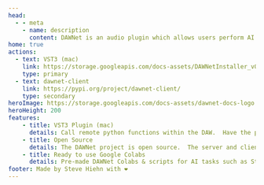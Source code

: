 ```yaml
---
head:
  - - meta
    - name: description
      content: DAWNet is an audio plugin which allows users perform AI stem separation, Text-To-Audio, Style Transfer and more. 
home: true 
actions:
  - text: VST3 (mac)
    link: https://storage.googleapis.com/docs-assets/DAWNetInstaller_v0_4_1_universal.zip
    type: primary
  - text: dawnet-client
    link: https://pypi.org/project/dawnet-client/
    type: secondary
heroImage: https://storage.googleapis.com/docs-assets/dawnet-docs-logo.png
heroHeight: 200
features:
    - title: VST3 Plugin (mac)
      details: Call remote python functions within the DAW.  Have the plugin send data for remote processing, and get the results back.
    - title: Open Source 
      details: The DAWNet project is open source.  The server and client are released under the GPL-3.0 license.
    - title: Ready to use Google Colabs
      details: Pre-made DAWNet Colabs & scripts for AI tasks such as Stem Separation, Text-2-Audio, Style Transfer, Feature extraction and more.
footer: Made by Steve Hiehn with ❤️
---
```

